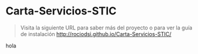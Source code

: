 # Carta-Servicios-STIC
> Visita la siguiente URL para saber más del proyecto o para ver la guía de instalación
>     http://rociodsi.github.io/Carta-Servicios-STIC/

hola
